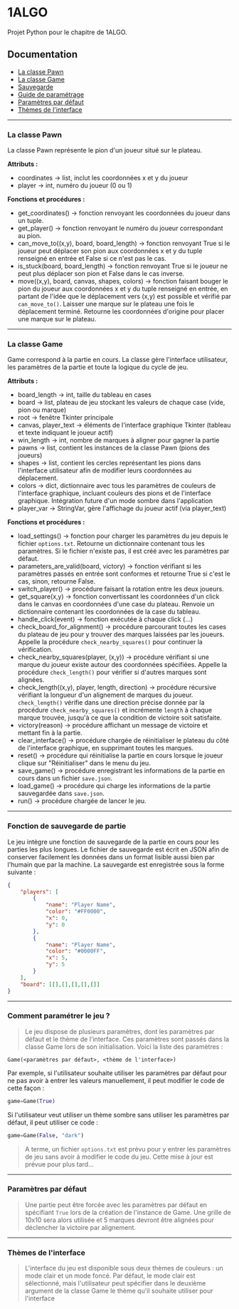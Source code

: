 # 1ALGO
 Projet Python pour le chapitre de 1ALGO.

## Documentation
<ul>
    <li><a href="#class_pawn">La classe Pawn</a></li>
    <li><a href="#class_game">La classe Game</a></li>
    <li><a href="#save_load_feature">Sauvegarde</a></li>
    <li><a href="#settings_guide">Guide de paramétrage</a></li>
    <li><a href="#default_settings">Paramètres par défaut</a></li>
    <li><a href="#color_themes">Thèmes de l'interface</a></li>
</ul>

---

<div id="class_pawn"></div>

### La classe Pawn
La classe Pawn représente le pion d'un joueur situé sur le plateau.

__Attributs :__
- coordinates -> list, inclut les coordonnées x et y du joueur
- player -> int, numéro du joueur (0 ou 1)

__Fonctions et procédures :__
- get_coordinates() -> fonction renvoyant les coordonnées du joueur dans un tuple.
- get_player() -> fonction renvoyant le numéro du joueur correspondant au pion.
- can_move_to((x,y), board, board_length) -> fonction renvoyant True si le joueur peut déplacer son pion aux coordonnées x et y du tuple renseigné en entrée et False si ce n'est pas le cas.
- is_stuck(board, board_length) -> fonction renvoyant True si le joueur ne peut plus déplacer son pion et False dans le cas inverse.
- move((x,y), board, canvas, shapes, colors) -> fonction faisant bouger le pion du joueur aux coordonnées x et y du tuple renseigné en entrée, en partant de l'idée que le déplacement vers (x,y) est possible et vérifié par `can_move_to()`. Laisser une marque sur le plateau une fois le déplacement terminé. Retourne les coordonnées d'origine pour placer une marque sur le plateau.

---

<div id="class_game"></div>

### La classe Game
Game correspond à la partie en cours. La classe gère l'interface utilisateur, les paramètres de la partie et toute la logique du cycle de jeu.

__Attributs :__
- board_length -> int, taille du tableau en cases
- board -> list, plateau de jeu stockant les valeurs de chaque case (vide, pion ou marque)
- root -> fenêtre Tkinter principale
- canvas, player_text -> éléments de l'interface graphique Tkinter (tableau et texte indiquant le joueur actif)
- win_length -> int, nombre de marques à aligner pour gagner la partie
- pawns -> list, contient les instances de la classe Pawn (pions des joueurs)
- shapes -> list, contient les cercles représentant les pions dans l'interface utilisateur afin de modifier leurs coordonnées au déplacement.
- colors -> dict, dictionnaire avec tous les paramètres de couleurs de l'interface graphique, incluant couleurs des pions et de l'interface graphique. Intégration future d'un mode sombre dans l'application
- player_var -> StringVar, gère l'affichage du joueur actif (via player_text)

__Fonctions et procédures :__
- load_settings() -> fonction pour charger les paramètres du jeu depuis le fichier `options.txt`. Retourne un dictionnaire contenant tous les paramètres. Si le fichier n'existe pas, il est créé avec les paramètres par défaut.
- parameters_are_valid(board, victory) -> fonction vérifiant si les paramètres passés en entrée sont conformes et retourne True si c'est le cas, sinon, retourne False.
- switch_player() -> procédure faisant la rotation entre les deux joueurs.
- get_square(x,y) -> fonction convertissant les coordonnées d'un click dans le canvas en coordonnées d'une case du plateau. Renvoie un dictionnaire contenant les coordonnées de la case du tableau.
- handle_click(event) -> fonction exécutée à chaque click (...)
- check_board_for_alignment() -> procédure parcourant toutes les cases du plateau de jeu pour y trouver des marques laissées par les joueurs. Appelle la procédure `check_nearby_squares()` pour continuer la vérification.
- check_nearby_squares(player, (x,y)) -> procédure vérifiant si une marque du joueur existe autour des coordonnées spécifiées. Appelle la procédure `check_length()` pour vérifier si d'autres marques sont alignées.
- check_length((x,y), player, length, direction) -> procédure récursive vérifiant la longueur d'un alignement de marques du joueur. `check_length()` vérifie dans une direction précise donnée par la procédure `check_nearby_squares()` et incrémente `length` à chaque marque trouvée, jusqu'à ce que la condition de victoire soit satisfaite.
- victory(reason) -> procédure affichant un message de victoire et mettant fin à la partie.
- clear_interface() -> procédure chargée de réinitialiser le plateau du côté de l'interface graphique, en supprimant toutes les marques.
- reset() -> procédure qui réinitialise la partie en cours lorsque le joueur clique sur "Réinitialiser" dans le menu du jeu.
- save_game() -> procédure enregistrant les informations de la partie en cours dans un fichier `save.json`.
- load_game() -> procédure qui charge les informations de la partie sauvegardée dans `save.json`.
- run() -> procédure chargée de lancer le jeu.

---

<div id="save_load_feature"></div>

### Fonction de sauvegarde de partie
Le jeu intègre une fonction de sauvegarde de la partie en cours pour les parties les plus longues. Le fichier de sauvegarde est écrit en JSON afin de conserver facilement les données dans un format lisible aussi bien par l'humain que par la machine.
La sauvegarde est enregistrée sous la forme suivante :
```json
{
    "players": [
        {
            "name": "Player Name",
            "color": "#FF0000",
            "x": 0,
            "y": 0
        },
        {
            "name": "Player Name",
            "color": "#0000FF",
            "x": 5,
            "y": 5
        }
    ],
    "board": [[],[],[],[],[]]
}
```

---

<div id="settings_guide"></div>

### Comment paramétrer le jeu ?
> Le jeu dispose de plusieurs paramètres, dont les paramètres par défaut et le thème de l'interface. Ces paramètres sont passés dans la classe Game lors de son initialisation. Voici la liste des paramètres :
```
Game(<paramètres par défaut>, <thème de l'interface>)
```

Par exemple, si l'utilisateur souhaite utiliser les paramètres par défaut pour ne pas avoir à entrer les valeurs manuellement, il peut modifier le code de cette façon :
```python
game=Game(True)
```
Si l'utilisateur veut utiliser un thème sombre sans utiliser les paramètres par défaut, il peut utiliser ce code :
```python
game=Game(False, "dark")
```
> A terme, un fichier `options.txt` est prévu pour y entrer les paramètres de jeu sans avoir à modifier le code du jeu. Cette mise à jour est prévue pour plus tard...

---

<div id="default_settings"></div>

### Paramètres par défaut
> Une partie peut être forcée avec les paramètres par défaut en spécifiant `True` lors de la création de l'instance de Game. Une grille de 10x10 sera alors utilisée et 5 marques devront être alignées pour déclencher la victoire par alignement.

---

<div id="color_themes"></div>

### Thèmes de l'interface
> L'interface du jeu est disponible sous deux thèmes de couleurs : un mode clair et un mode foncé. Par défaut, le mode clair est sélectionné, mais l'utilisateur peut spécifier dans le deuxième argument de la classe Game le thème qu'il souhaite utiliser pour l'interface